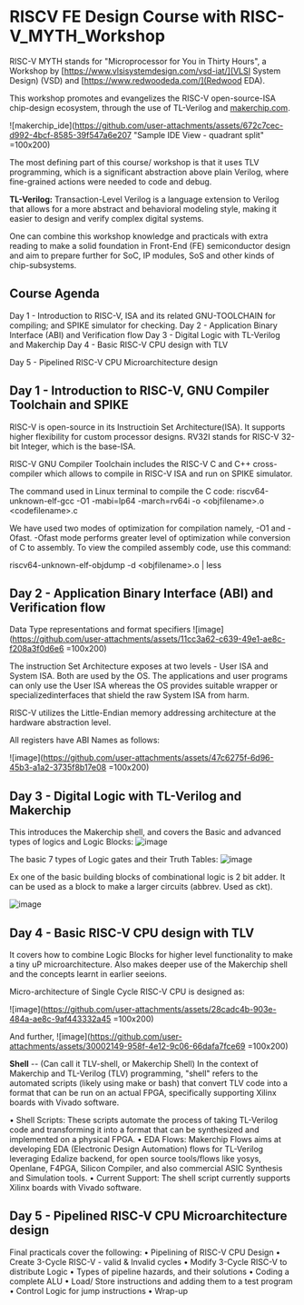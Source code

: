 # RISCV FE Design Course with RISC-V_MYTH_Workshop
RISC-V MYTH stands for "Microprocessor for You in Thirty Hours", a Workshop by [https://www.vlsisystemdesign.com/vsd-iat/](VLSI System Design) (VSD) and 
[https://www.redwoodeda.com/](Redwood EDA). 

This workshop promotes and evangelizes the RISC-V open-source-ISA chip-design ecosystem, through the use of TL-Verilog and [makerchip.com](Makerchip). 

![makerchip_ide](https://github.com/user-attachments/assets/672c7cec-d992-4bcf-8585-39f547a6e207 "Sample IDE View - quadrant split" =100x200)

The most defining part of this course/ workshop is that it uses TLV programming, which is a significant abstraction above plain Verilog, where fine-grained actions were needed to code and debug.

**TL-Verilog:**
Transaction-Level Verilog is a language extension to Verilog that allows for a more abstract and behavioral modeling style, making it easier to design and verify complex digital systems. 

One can combine this workshop knowledge and practicals with extra reading to make a solid foundation in
Front-End (FE) semiconductor design and aim to prepare further for SoC, IP modules, SoS and other kinds of chip-subsystems.

## Course Agenda
Day 1 - Introduction to RISC-V, ISA and its related GNU-TOOLCHAIN for compiling; and SPIKE simulator for checking.
Day 2 - Application Binary Interface (ABI) and Verification flow
Day 3 - Digital Logic with TL-Verilog and Makerchip
Day 4 - Basic RISC-V CPU design with TLV

Day 5 - Pipelined RISC-V CPU Microarchitecture design

## Day 1 - Introduction to RISC-V, GNU Compiler Toolchain and SPIKE 
RISC-V is open-source in its Instructioin Set Architecture(ISA). It supports higher flexibility for custom processor designs. 
RV32I stands for RISC-V 32-bit Integer, which is the base-ISA. 

RISC-V GNU Compiler Toolchain includes the RISC-V C and C++ cross-compiler which allows to compile in RISC-V ISA and run on SPIKE simulator.

The command used in Linux terminal to compile the C code:
  riscv64-unknown-elf-gcc -O1 -mabi=lp64 -march=rv64i -o \<objfilename>.o \<codefilename>.c
  
We have used two modes of optimization for compilation namely, -O1 and -Ofast. -Ofast mode performs greater level of optimization while conversion of C to assembly.
To view the compiled assembly code, use this command:

riscv64-unknown-elf-objdump -d \<objfilename>.o | less


## Day 2 - Application Binary Interface (ABI) and Verification flow

Data Type representations and format specifiers
![image](https://github.com/user-attachments/assets/11cc3a62-c639-49e1-ae8c-f208a3f0d6e6 =100x200)

The instruction Set Architecture exposes at two levels - User ISA and System ISA.  Both are used by the OS.
The applications and user programs can only use the User ISA whereas the OS provides suitable wrapper or specializedinterfaces that shield the raw System ISA from harm.

RISC-V utilizes the Little-Endian memory addressing architecture at the hardware abstraction level.

All registers have ABI Names as follows:

![image](https://github.com/user-attachments/assets/47c6275f-6d96-45b3-a1a2-3735f8b17e08 =100x200)


## Day 3 - Digital Logic with TL-Verilog and Makerchip

This introduces the Makerchip shell, and covers the Basic and advanced types of logics and Logic Blocks:
![image](https://github.com/user-attachments/assets/97700835-d0ad-44d7-b9cd-dfbe9f1b0339)

The basic 7 types of Logic gates and their Truth Tables:
![image](https://github.com/user-attachments/assets/e1c33408-5b73-4b0e-b874-5423dc4991b6)

Ex one of the basic building blocks of combinational logic is  2 bit adder.  It can be used as a block to make a larger circuits (abbrev. Used as ckt).

![image](https://github.com/user-attachments/assets/183e1b2b-8cfd-4572-a48a-db1438e53807)


## Day 4 - Basic RISC-V CPU design with TLV

It covers how to combine Logic Blocks for higher level functionality to make a tiny uP microarchitecture.
Also makes deeper use of the Makerchip shell and the concepts learnt in earlier seeions.

Micro-architecture of Single Cycle RISC-V CPU is designed as:

![image](https://github.com/user-attachments/assets/28cadc4b-903e-484a-ae8c-9af443332a45 =100x200)

And further,
![image](https://github.com/user-attachments/assets/30002149-958f-4e12-9c06-66dafa7fce69 =100x200)

**Shell** -- (Can call it TLV-shell, or Makerchip Shell)
In the context of Makerchip and TL-Verilog (TLV) programming, "shell" refers to the automated scripts (likely using make or bash) that convert TLV code into a format that can be run on an actual FPGA, specifically supporting Xilinx boards with Vivado software. 

•	Shell Scripts:  These scripts automate the process of taking TL-Verilog code and transforming it into a format that can be synthesized and implemented on a physical FPGA. 
•	EDA Flows:  Makerchip Flows aims at developing EDA (Electronic Design Automation) flows for TL-Verilog leveraging Edalize backend, for open source tools/flows like yosys, Openlane, F4PGA, Silicon Compiler, and also commercial ASIC Synthesis and Simulation tools. 
•	Current Support:  The shell script currently supports Xilinx boards with Vivado software. 


## Day 5 - Pipelined RISC-V CPU Microarchitecture design

Final practicals cover the following:
•	Pipelining of RISC-V CPU Design
•	Create 3-Cycle RISC-V - valid & Invalid cycles
•	Modify 3-Cycle RISC-V to distribute Logic
•	Types of pipeline hazards, and their solutions
•	Coding a complete ALU
•	Load/ Store instructions and adding them to a test program
•	Control Logic for jump instructions
•	Wrap-up


